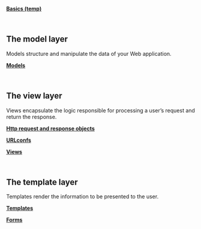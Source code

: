 **[Basics (temp)](https://github.com/SethTucker/c-sharp-notes/blob/master/aspnet-mvc/basics-temp.md)**  

<br>

## The model layer
Models structure and manipulate the data of your Web application.

**[Models](https://github.com/SethTucker/c-sharp-notes/blob/master/aspnet-mvc/models.md)**  

<br>

## The view layer
Views encapsulate the logic responsible for processing a user’s request and return the response.

**[Http request and response objects](https://github.com/SethTucker/python-notes/blob/master/django/http-objects.md)**

**[URLconfs](https://github.com/SethTucker/python-notes/blob/master/django/urlconfs.md)**

**[Views](https://github.com/SethTucker/c-sharp-notes/blob/master/aspnet-mvc/views.md)**

<br>

## The template layer
Templates render the information to be presented to the user.

**[Templates](https://github.com/SethTucker/python-notes/blob/master/django/templates.md)**

**[Forms](https://github.com/SethTucker/python-notes/blob/master/django/forms.md)**
